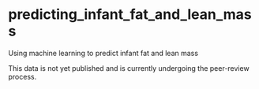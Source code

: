 # predicting_infant_fat_and_lean_mass
Using machine learning to predict infant fat and lean mass

This data is not yet published and is currently undergoing the peer-review process.
